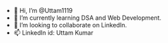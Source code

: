 - 👋 Hi, I’m @Uttam1119
- 🌱 I’m currently learning DSA and Web Development.
- 💞️ I’m looking to collaborate on LinkedIn.
- 📫 LinkedIn id: Uttam Kumar

 
